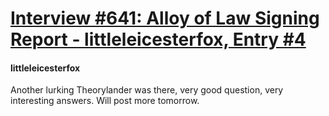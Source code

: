 # [Interview #641: Alloy of Law Signing Report - littleleicesterfox, Entry #4](https://www.theoryland.com/intvmain.php?i=641#4)

#### littleleicesterfox

Another lurking Theorylander was there, very good question, very interesting answers. Will post more tomorrow.

